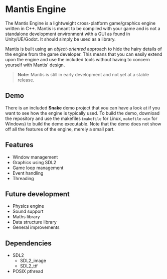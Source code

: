 # Mantis Engine
The Mantis Engine is a lightweight cross-platform game/graphics engine written
in C++. Mantis is meant to be compiled with your game and is not a standalone
development environment with a GUI as found in Unity/UE/Godot. It should simply
be used as a library.

Mantis is built using an *object-oriented* approach to hide the hairy details
of the engine from the game developer. This means that you can easily extend
upon the engine and use the included tools without having to concern yourself
with Mantis' design.

>**Note:** Mantis is still in early development and not yet at a stable release.

## Demo
There is an included __Snake__ demo project that you can have a look at if you
want to see how the engine is typically used. To build the demo, download the
repository and use the makefiles (`makefile` for Linux, `makefile-win` for
Windows) to build the demo executable. Note that the demo does not show off all
the features of the engine, merely a small part.

## Features
* Window management
* Graphics using SDL2
* Game loop management
* Event handling
* Threading

## Future development
* Physics engine
* Sound support
* Maths library
* Data structure library
* General improvements

## Dependencies
* SDL2
  * SDL2_image
  * SDL2_ttf
* POSIX pthread
